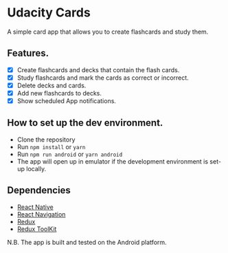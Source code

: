 # Udacity Cards

A simple card app that allows you to create flashcards and study them.

## Features.

- [x] Create flashcards and decks that contain the flash cards.
- [x] Study flashcards and mark the cards as correct or incorrect.
- [x] Delete decks and cards.
- [x] Add new flashcards to decks.
- [x] Show scheduled App notifications.

## How to set up the dev environment.

- Clone the repository
- Run `npm install` or `yarn`
- Run `npm run android` or `yarn android`
- The app will open up in emulator if the development environment is set-up locally.

## Dependencies

- [React Native](https://facebook.github.io/react-native/)
- [React Navigation](https://reactnavigation.org/)
- [Redux](https://redux.js.org/)
- [Redux ToolKit](https://redux-toolkit.js.org/)

N.B. The app is built and tested on the Android platform.
